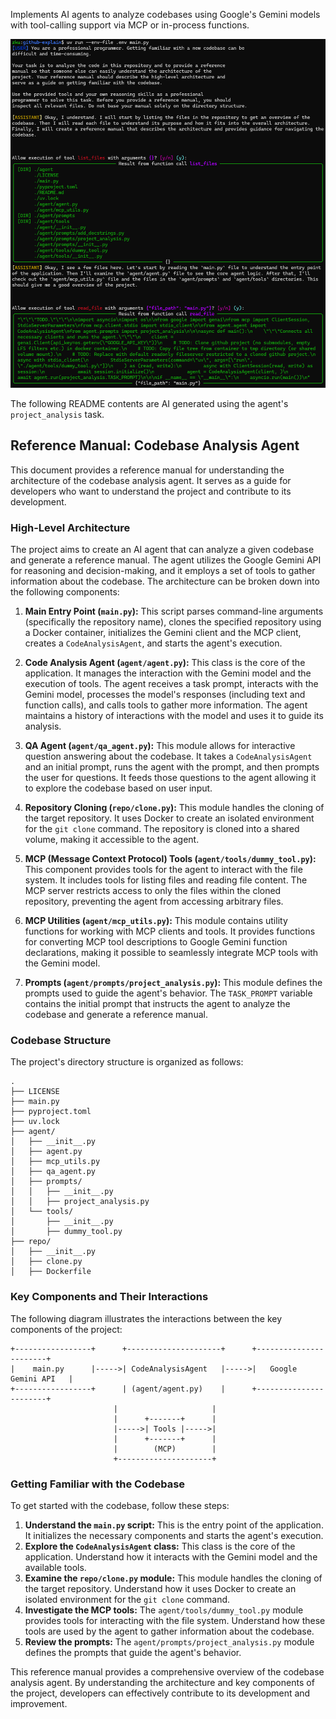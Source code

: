 Implements AI agents to analyze codebases using Google's Gemini models with tool-calling support via MCP or in-process functions.

![example](.github/img/example.png)

The following README contents are AI generated using the agent's `project_analysis` task.

## Reference Manual: Codebase Analysis Agent

This document provides a reference manual for understanding the architecture of the codebase analysis agent. It serves as a guide for developers who want to understand the project and contribute to its development.

### High-Level Architecture

The project aims to create an AI agent that can analyze a given codebase and generate a reference manual. The agent utilizes the Google Gemini API for reasoning and decision-making, and it employs a set of tools to gather information about the codebase. The architecture can be
broken down into the following components:

1.  **Main Entry Point (`main.py`):** This script parses command-line arguments (specifically the repository name), clones the specified repository using a Docker container, initializes the Gemini client and the MCP client, creates a `CodeAnalysisAgent`, and starts the agent's
execution.

2.  **Code Analysis Agent (`agent/agent.py`):** This class is the core of the application. It manages the interaction with the Gemini model and the execution of tools. The agent receives a task prompt, interacts with the Gemini model, processes the model's responses (including
text and function calls), and calls tools to gather more information. The agent maintains a history of interactions with the model and uses it to guide its analysis.

3.  **QA Agent (`agent/qa_agent.py`):** This module allows for interactive question answering about the codebase. It takes a `CodeAnalysisAgent` and an initial prompt, runs the agent with the prompt, and then prompts the user for questions. It feeds those questions to the agent
allowing it to explore the codebase based on user input.

4.  **Repository Cloning (`repo/clone.py`):** This module handles the cloning of the target repository. It uses Docker to create an isolated environment for the `git clone` command. The repository is cloned into a shared volume, making it accessible to the agent.

5.  **MCP (Message Context Protocol) Tools (`agent/tools/dummy_tool.py`):** This component provides tools for the agent to interact with the file system. It includes tools for listing files and reading file content. The MCP server restricts access to only the files within
the cloned repository, preventing the agent from accessing arbitrary files.

6.  **MCP Utilities (`agent/mcp_utils.py`):** This module contains utility functions for working with MCP clients and tools. It provides functions for converting MCP tool descriptions to Google Gemini function declarations, making it possible to seamlessly integrate MCP tools
with the Gemini model.

7.  **Prompts (`agent/prompts/project_analysis.py`):** This module defines the prompts used to guide the agent's behavior. The `TASK_PROMPT` variable contains the initial prompt that instructs the agent to analyze the codebase and generate a reference manual.

### Codebase Structure

The project's directory structure is organized as follows:

```
.
├── LICENSE
├── main.py
├── pyproject.toml
├── uv.lock
├── agent/
│   ├── __init__.py
│   ├── agent.py
│   ├── mcp_utils.py
│   ├── qa_agent.py
│   ├── prompts/
│   │   ├── __init__.py
│   │   ├── project_analysis.py
│   └── tools/
│       ├── __init__.py
│       ├── dummy_tool.py
├── repo/
│   ├── __init__.py
│   ├── clone.py
│   ├── Dockerfile
```

### Key Components and Their Interactions

The following diagram illustrates the interactions between the key components of the project:

```
+-----------------+      +---------------------+      +-----------------------+
|    main.py      |----->| CodeAnalysisAgent   |----->|   Google Gemini API   |
+-----------------+      | (agent/agent.py)    |      +-----------------------+
                       |                     |
                       |      +-------+      |
                       |----->| Tools |----->|
                       |      +-------+      |
                       |        (MCP)        |
                       +---------------------+
```

### Getting Familiar with the Codebase

To get started with the codebase, follow these steps:

1.  **Understand the `main.py` script:** This is the entry point of the application. It initializes the necessary components and starts the agent's execution.
2.  **Explore the `CodeAnalysisAgent` class:** This class is the core of the application. Understand how it interacts with the Gemini model and the available tools.
3.  **Examine the `repo/clone.py` module:** This module handles the cloning of the target repository. Understand how it uses Docker to create an isolated environment for the `git clone` command.
4.  **Investigate the MCP tools:** The `agent/tools/dummy_tool.py` module provides tools for interacting with the file system. Understand how these tools are used by the agent to gather information about the codebase.
5.  **Review the prompts:** The `agent/prompts/project_analysis.py` module defines the prompts that guide the agent's behavior.

This reference manual provides a comprehensive overview of the codebase analysis agent. By understanding the architecture and key components of the project, developers can effectively contribute to its development and improvement.
